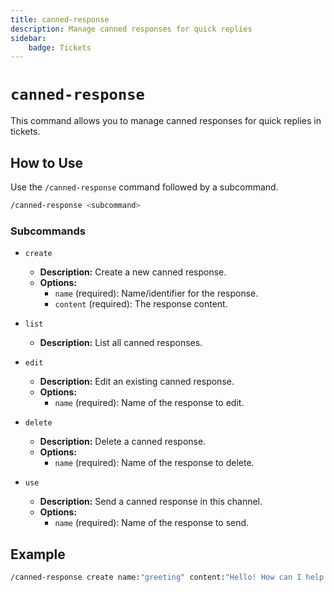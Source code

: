 ```yaml
---
title: canned-response
description: Manage canned responses for quick replies
sidebar:
    badge: Tickets
---
```


# `canned-response`

This command allows you to manage canned responses for quick replies in tickets.

## How to Use

Use the `/canned-response` command followed by a subcommand.

```sh
/canned-response <subcommand>
```

### Subcommands

*   `create`
    *   **Description:** Create a new canned response.
    *   **Options:**
        *   `name` (required): Name/identifier for the response.
        *   `content` (required): The response content.

*   `list`
    *   **Description:** List all canned responses.

*   `edit`
    *   **Description:** Edit an existing canned response.
    *   **Options:**
        *   `name` (required): Name of the response to edit.

*   `delete`
    *   **Description:** Delete a canned response.
    *   **Options:**
        *   `name` (required): Name of the response to delete.

*   `use`
    *   **Description:** Send a canned response in this channel.
    *   **Options:**
        *   `name` (required): Name of the response to send.

## Example

```sh
/canned-response create name:"greeting" content:"Hello! How can I help you today?"
```
